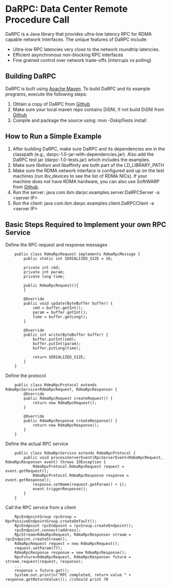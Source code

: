 # DaRPC: Data Center Remote Procedure Call

DaRPC is a Java library that provides ultra-low latency RPC for RDMA capable network interfaces. 
The unique features of DaRPC include:

* Ultra-low RPC latencies very close to the network roundtrip latencies.
* Efficient asynchronous non-blocking RPC interfaces
* Fine grained control over network trade-offs (interrups vs polling)

## Building DaRPC

DaRPC is built using [Apache Maven](http://maven.apache.org/).
To build DaRPC and its example programs, execute the following steps:

1. Obtain a copy of DaRPC from [Github](https://github.com/zrlio/darpc)
2. Make sure your local maven repo contains DiSNI, if not build DiSNI from [Github](https://github.com/zrlio/disni)
2. Compile and package the source using: mvn -DskipTests install

## How to Run a Simple Example

1. After building DaRPC, make sure DaRPC and its dependencies are in the classpath (e.g., darpc-1.0-jar-with-dependencies.jar). Also add the DaRPC test jar (darpc-1.0-tests.jar) which includes the examples.
2. Make sure libdisni and libaffinity are both part of the LD_LIBRARY_PATH
3. Make sure the RDMA network interface is configured and up on the test machines (run ibv\_devices to see the list of RDMA NICs). If your machine does not have RDMA hardware, you can also use SoftiWARP from [Github](https://github.com/zrlio/softiwarp). 
4. Run the server\: java com.ibm.darpc.examples.server.DaRPCServer -a \<server IP\>
5. Run the client\: java com.ibm.darpc.examples.client.DaRPCClient -a \<server IP\> 

## Basic Steps Required to Implement your own RPC Service

Define the RPC request and response messages

```
	public class RdmaRpcRequest implements RdmaRpcMessage {
		public static int SERIALIZED_SIZE = 16;
		
		private int cmd;
		private int param;
		private long time;
		
		public RdmaRpcRequest(){
		}

		@Override
		public void update(ByteBuffer buffer) {
			cmd = buffer.getInt();
			param = buffer.getInt();
			time = buffer.getLong();
		}

		@Override
		public int write(ByteBuffer buffer) {
			buffer.putInt(cmd);
			buffer.putInt(param);
			buffer.putLong(time);
			
			return SERIALIZED_SIZE;
		}
	}
```
Define the protocol
```
	public class RdmaRpcProtocol extends RdmaRpcService<RdmaRpcRequest, RdmaRpcResponse> {
		@Override
		public RdmaRpcRequest createRequest() {
			return new RdmaRpcRequest();
		}

		@Override
		public RdmaRpcResponse createResponse() {
			return new RdmaRpcResponse();
		}
	}
```
Define the actual RPC service
```
	public class RdmaRpcService extends RdmaRpcProtocol {
		public void processServerEvent(RpcServerEvent<RdmaRpcRequest, RdmaRpcResponse> event) throws IOException {
			RdmaRpcProtocol.RdmaRpcRequest request = event.getRequest();
			RdmaRpcProtocol.RdmaRpcResponse response = event.getResponse();
			response.setName(request.getParam() + 1);
			event.triggerResponse();
		}
	}
```
Call the RPC service from a client
```
	RpcEndpointGroup rpcGroup = RpcPassiveEndpointGroup.createDefault();
	RpcEndpoint rpcEndpoint = rpcGroup.createEndpoint();
	rpcEndpoint.connect(address);
	RpcStream<RdmaRpcRequest, RdmaRpcResponse> stream = rpcEndpoint.createStream();
	RdmaRpcRequest request = new RdmaRpcRequest();
	request.setParam(77);
	RdmaRpcResponse response = new RdmaRpcResponse();
	RpcFuture<RdmaRpcRequest, RdmaRpcResponse> future = stream.request(request, response);
	...
	response = future.get();
	System.out.println("RPC completed, return value " + response.getReturnValue()); //should print 78
